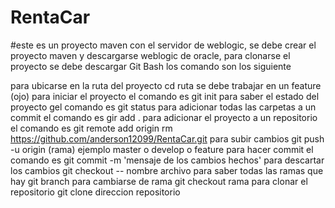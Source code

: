
# RentaCar

#este es un proyecto maven con el servidor de weblogic, se debe crear el proyecto maven y descargarse weblogic de oracle, para clonarse el proyecto 
se debe descargar Git Bash los comando son los siguiente

para ubicarse en la ruta del proyecto cd ruta se debe trabajar en un feature (ojo)
para iniciar el proyecto el comando es git init
para saber el estado del proyecto gel comando es git status
para adicionar todas las carpetas a un commit el comando es gir add .
para adicionar el proyecto a un repositorio el comando es git remote add origin rm https://github.com/anderson12099/RentaCar.git
para subir cambios git push -u origin (rama) ejemplo master o develop o feature
para hacer commit el comando es git commit -m 'mensaje de los cambios hechos'
para descartar los cambios git checkout -- nombre archivo
para saber todas las ramas que hay git branch
para cambiarse de rama git checkout rama
para clonar el repositorio git clone direccion repositorio
